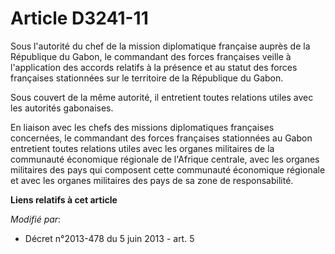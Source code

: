# Article D3241-11

Sous l'autorité du chef de la mission diplomatique française auprès de la République du Gabon, le commandant des forces
françaises veille à l'application des accords relatifs à la présence et au statut des forces françaises stationnées sur le
territoire de la République du Gabon.

Sous couvert de la même autorité, il entretient toutes relations utiles avec les autorités gabonaises.

En liaison avec les chefs des missions diplomatiques françaises concernées, le commandant des forces françaises stationnées
au Gabon entretient toutes relations utiles avec les organes militaires de la communauté économique régionale de l'Afrique
centrale, avec les organes militaires des pays qui composent cette communauté économique régionale et avec les organes
militaires des pays de sa zone de responsabilité.

**Liens relatifs à cet article**

_Modifié par_:

  - Décret n°2013-478 du 5 juin 2013 - art. 5
